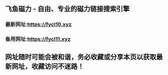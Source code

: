 ## **飞鱼磁力 - 自由、专业的磁力链接搜索引擎**
### 最新网址:<a href="https://fycl10.xyz" target="_blank">https://fycl10.xyz</a>
### 备用网址:<a href="https://fycl11.xyz" target="_blank">https://fycl11.xyz</a>
## 网址随时可能会被和谐，务必收藏或分享本页以获取最新网址，收藏访问不迷路！
